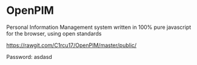# OpenPIM
Personal Information Management system written in 100% pure javascript for the browser, using open standards

https://rawgit.com/C1rcu17/OpenPIM/master/public/

Password: asdasd
